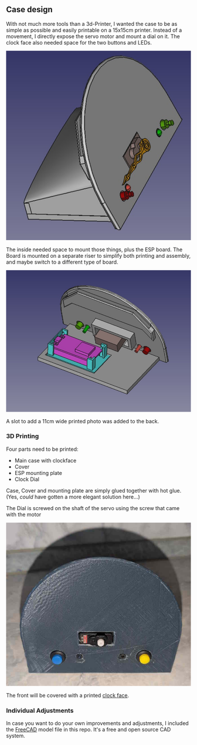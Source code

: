 ## Case design

With not much more tools than a 3d-Printer, I wanted the case to be as simple as possible and easily printable on a 15x15cm printer. Instead of a movement, I directly expose the servo motor and mount a dial on it. The clock face also needed space for the two buttons and LEDs.

![Sketch Clockface](clock_closed.jpg)

The inside needed space to mount those things, plus the ESP board. The Board is mounted on a separate riser to simplify both printing and assembly, and maybe switch to a different type of board.

![Sketch Clockface](clock_open.jpg)

A slot to add a 11cm wide printed photo was added to the back.

### 3D Printing

Four parts need to be printed:

- Main case with clockface
- Cover
- ESP mounting plate
- Clock Dial

Case, Cover and mounting plate are simply glued together with hot glue. (Yes, _could_ have gotten a more elegant solution here...)

The Dial is screwed on the shaft of the servo using the screw that came with the motor

![final assembly front](finished_front.jpg)

The front will be covered with a printed [clock face](../Images/).

### Individual Adjustments

In case you want to do your own improvements and adjustments, I included the [FreeCAD](https://www.freecad.org/) model file in this repo. It's a free and open source CAD system.
